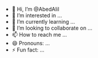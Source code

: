 - 👋 Hi, I’m @AbedAliI
- 👀 I’m interested in ...
- 🌱 I’m currently learning ...
- 💞️ I’m looking to collaborate on ...
- 📫 How to reach me ...
- 😄 Pronouns: ...
- ⚡ Fun fact: ...

<!---
AbedAliI/AbedAliI is a ✨ special ✨ repository because its `README.md` (this file) appears on your GitHub profile.
You can click the Preview link to take a look at your changes.
--->
